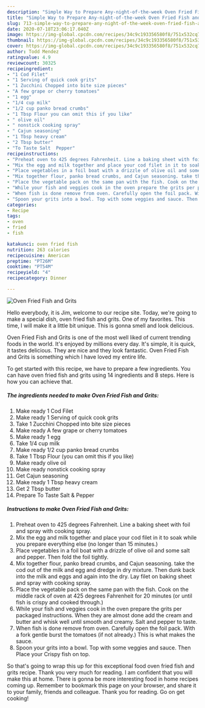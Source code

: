 ```yaml
---
description: "Simple Way to Prepare Any-night-of-the-week Oven Fried Fish and Grits"
title: "Simple Way to Prepare Any-night-of-the-week Oven Fried Fish and Grits"
slug: 713-simple-way-to-prepare-any-night-of-the-week-oven-fried-fish-and-grits
date: 2020-07-18T23:06:17.040Z
image: https://img-global.cpcdn.com/recipes/34c9c193356580f8/751x532cq70/oven-fried-fish-and-grits-recipe-main-photo.jpg
thumbnail: https://img-global.cpcdn.com/recipes/34c9c193356580f8/751x532cq70/oven-fried-fish-and-grits-recipe-main-photo.jpg
cover: https://img-global.cpcdn.com/recipes/34c9c193356580f8/751x532cq70/oven-fried-fish-and-grits-recipe-main-photo.jpg
author: Todd Mendez
ratingvalue: 4.9
reviewcount: 30325
recipeingredient:
- "1 Cod Filet"
- "1 Serving of quick cook grits"
- "1 Zucchini Chopped into bite size pieces"
- "A few grape or cherry tomatoes"
- "1 egg"
- "1/4 cup milk"
- "1/2 cup panko bread crumbs"
- "1 Tbsp Flour you can omit this if you like"
- " olive oil"
- " nonstick cooking spray"
- " Cajun seasoning"
- "1 Tbsp heavy cream"
- "2 Tbsp butter"
- "To Taste Salt  Pepper"
recipeinstructions:
- "Preheat oven to 425 degrees Fahrenheit. Line a baking sheet with foil and spray with cooking spray."
- "Mix the egg and milk together and place your cod filet in it to soak while you prepare everything else (no longer than 15 minutes.)"
- "Place vegetables in a foil boat with a drizzle of olive oil and some salt and pepper. Then fold the foil tightly."
- "Mix together flour, panko bread crumbs, and Cajun seasoning. take the cod out of the milk and egg and dredge in dry mixture. Then dunk back into the milk and eggs and again into the dry. Lay filet on baking sheet and spray with cooking spray."
- "Place the vegetable pack on the same pan with the fish. Cook on the middle rack of oven at 425 degrees Fahrenheit for 20 minutes (or until fish is crispy and cooked through.)"
- "While your fish and veggies cook in the oven prepare the grits per packaged instructions. When they are almost done add the cream and butter and whisk well until smooth and creamy. Salt and pepper to taste."
- "When fish is done remove from oven. Carefully open the foil pack. With a fork gentle burst the tomatoes (if not already.) This is what makes the sauce."
- "Spoon your grits into a bowl. Top with some veggies and sauce. Then Place your Crispy fish on top."
categories:
- Recipe
tags:
- oven
- fried
- fish

katakunci: oven fried fish 
nutrition: 263 calories
recipecuisine: American
preptime: "PT26M"
cooktime: "PT54M"
recipeyield: "4"
recipecategory: Dinner

---
```



![Oven Fried Fish and Grits](https://img-global.cpcdn.com/recipes/34c9c193356580f8/751x532cq70/oven-fried-fish-and-grits-recipe-main-photo.jpg)

Hello everybody, it is Jim, welcome to our recipe site. Today, we're going to make a special dish, oven fried fish and grits. One of my favorites. This time, I will make it a little bit unique. This is gonna smell and look delicious.

Oven Fried Fish and Grits is one of the most well liked of current trending foods in the world. It's enjoyed by millions every day. It's simple, it is quick, it tastes delicious. They are nice and they look fantastic. Oven Fried Fish and Grits is something which I have loved my entire life.




To get started with this recipe, we have to prepare a few ingredients. You can have oven fried fish and grits using 14 ingredients and 8 steps. Here is how you can achieve that.

<!--inarticleads1-->

##### The ingredients needed to make Oven Fried Fish and Grits:

1. Make ready 1 Cod Filet
1. Make ready 1 Serving of quick cook grits
1. Take 1 Zucchini Chopped into bite size pieces
1. Make ready A few grape or cherry tomatoes
1. Make ready 1 egg
1. Take 1/4 cup milk
1. Make ready 1/2 cup panko bread crumbs
1. Take 1 Tbsp Flour (you can omit this if you like)
1. Make ready  olive oil
1. Make ready  nonstick cooking spray
1. Get  Cajun seasoning
1. Make ready 1 Tbsp heavy cream
1. Get 2 Tbsp butter
1. Prepare To Taste Salt &amp; Pepper




<!--inarticleads2-->

##### Instructions to make Oven Fried Fish and Grits:

1. Preheat oven to 425 degrees Fahrenheit. Line a baking sheet with foil and spray with cooking spray.
1. Mix the egg and milk together and place your cod filet in it to soak while you prepare everything else (no longer than 15 minutes.)
1. Place vegetables in a foil boat with a drizzle of olive oil and some salt and pepper. Then fold the foil tightly.
1. Mix together flour, panko bread crumbs, and Cajun seasoning. take the cod out of the milk and egg and dredge in dry mixture. Then dunk back into the milk and eggs and again into the dry. Lay filet on baking sheet and spray with cooking spray.
1. Place the vegetable pack on the same pan with the fish. Cook on the middle rack of oven at 425 degrees Fahrenheit for 20 minutes (or until fish is crispy and cooked through.)
1. While your fish and veggies cook in the oven prepare the grits per packaged instructions. When they are almost done add the cream and butter and whisk well until smooth and creamy. Salt and pepper to taste.
1. When fish is done remove from oven. Carefully open the foil pack. With a fork gentle burst the tomatoes (if not already.) This is what makes the sauce.
1. Spoon your grits into a bowl. Top with some veggies and sauce. Then Place your Crispy fish on top.




So that's going to wrap this up for this exceptional food oven fried fish and grits recipe. Thank you very much for reading. I am confident that you will make this at home. There is gonna be more interesting food in home recipes coming up. Remember to bookmark this page on your browser, and share it to your family, friends and colleague. Thank you for reading. Go on get cooking!
